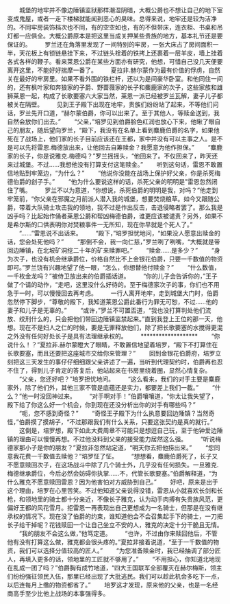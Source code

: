 　　城堡的地牢并不像边陲镇监狱那样潮湿阴暗，大概公爵也不想让自己的地下室变成鬼屋，或者一走下楼梯就能闻到恶心的臭味。总得来说，地牢还是较为洁净的。不同牢房装饰档次也不同，有的空空如也，有的不但带床，连衣柜、书桌和吊灯都一应俱全。大概公爵原本是把这里当成关押某些贵族的地方，基本礼节还是要保证的。
　　罗兰还在角落里发现了一间特别的牢房，一张大床占了房间面积一半，天花板上有锁链悬挂下来，不过链头栓着的铁拷上还裹着一层羊皮，墙上挂着各式各样的鞭子。看来莱恩公爵在某些方面亦有研究，他想，可惜自己没几天便要离开这里，不能好好揣摩一番了。
　　夏拉非.赫尔蒙作为最有价值的俘虏，自然关在最好的牢房里。如果不看外围的铁栏杆，还以为是间豪华卧室。和他同住一间的，还有枫叶家和奔狼家的子爵、野蔷薇家的长子和麋鹿家的次子，这些家族和雄狮莱恩一起，构成了长歌要塞六大家当然，莱恩一派已经被罗兰瓦解，妻子儿子都被关在隔壁。
　　见到王子殿下出现在地牢，贵族们纷纷站了起来，不等他们问话，罗兰先开口道，“赫尔蒙伯爵，你可以出来了。至于其他人，等赎金送到，我自然会放你们出去。”
　　“父亲，”培罗见到伯爵脸色红润也放心下来，他瞅了眼自己的朋友，随后望向罗兰，“殿下，我没有在名单上看到麋鹿伯爵的名字，如果他死在了战场上，他们家的长子目前应该还在王都，家中并没有可以主事之人。是不是可以先将雷恩.梅德放出来，让他回去自筹赎金？我愿意为他作担保。”
　　“麋鹿家的长子，你是说雅克.梅德吗？”罗兰摇摇头，“他回来了。不仅回来了，昨天还来过城堡。不过……我想他没有打算支付这笔赎金。”
　　听到这句话，雷恩不敢置信地贴到牢笼边，“为什么？”
　　“他说你没能在战场上保护好父亲，你是杀死梅德伯爵的刽子手。”
　　“他为什么要说这样的话，杀死父亲的明明是”雷恩忽然闭住了嘴。
　　罗兰不以为意道，“你想说，杀死伯爵的明明是我，对吗？”他走到牢笼前，“你父亲在邪魔之月前派人潜入我的城堡，想要焚烧粮草。如今又跟随公爵，带着大队骑士攻击我的领地，我不过是作出反击，击退侵略者罢了。那么我是凶手吗？比起始作俑者莱恩公爵和帮凶梅德伯爵，谁更应该被谴责？另外，如果不是希尔斯的口供表明你对焚粮事件一无所知，现在你早就是个死人了。”
　　“……”雷恩说不出话来。
　　“殿下，”培罗担忧地问，“如果没人愿意出赎金的话，您会处死他吗？”
　　“那倒不会，我一向仁慈，”罗兰咧了咧嘴，“大概就是带回边陲镇，在北坡矿洞挖二十年的矿来赎罪吧。”
　　“赎金……是多少？”
　　“身为次子，也没有机会继承爵位，价格自然比不上金银花伯爵，只要一千数值的物资即可。”罗兰饶有兴趣地望了他一眼，“怎么，你想替他付赎金？”
　　“什么数值，一千枚金龙吗？”被侍卫放出来的伯爵插话道。
　　“你的儿子会告诉你的，”王子做了个请的动作，“走吧，这里没什么好待的。至于梅德家次子的事，你们也不用急于一时，可以慢慢回去再考虑。
　　一行人离开地牢，走到城堡大门时，伯爵忽然停下脚步，“尊敬的殿下，我知道莱恩公爵此番行为罪无可恕，不过……他的妻子和儿子是无辜的。”
　　“或许，”罗兰不可置否道，“我也没打算判处他们流放、绞刑什么的，只会把他们带回边陲镇监禁起来。”直到我登上王位的那一天，他想。现在不是妇人之仁的时候，要是无罪释放他们，除了把长歌要塞的水搅得更混之外没有任何好处长子是具有法理继承权的。
　　*******************
　　“你说什么！？”夏拉非.赫尔蒙瞪大了眼睛，不敢置信地望着培罗，“殿下不打算住在长歌要塞，而且还要把这座城市交给你来管理？”
　　回到金银花伯爵府，培罗立刻把这三天发生的事仔仔细细跟父亲讲述了一遍，当听到代理契约时，伯爵再也忍不住了，得到儿子肯定的答复后，他站起来在书房里绕着圈，显然心情复杂。
　　“父亲，您还好吧？”培罗担忧地问。
　　“这么看来，我们的对手主要是麋鹿家外，除了他们外，其他三家不管是底蕴还是实力，都要差上我们一截。”
　　“什么？”他一时没回神过来。
　　“对手啊对手！”伯爵嚷嚷道，“你太让我失望了，殿下给了你这么好一个机会，你到现在还没分析出你的对手有哪些吗？”
　　“呃，您不感到奇怪？”
　　“奇怪王子殿下为什么执意要回边陲镇？当然奇怪，”伯爵摸了摸胡子，“不过那跟我们有什么关系，只要这张契约是真的就行。”
　　这倒是，培罗想，殿下如此大费周章不可能只是想逗自己玩，至于他钟爱边陲镇的理由可以慢慢再想。不过他没料到父亲的接受能力居然这么强。
　　“听说梅德家那小子是你的朋友？”夏拉非忽然站定道，“明天你去把他捞出来。”
　　“您同意我花费一千数值去赎他？”培罗怔了怔。
　　“想想看，麋鹿伯爵死了，长子又不愿意赎回次子，在这场战斗中除了几个骑士外，几乎没有任何损失。一旦雅克.梅德继承爵位，今后必然会妨碍你执掌……不，代管长歌要塞。”伯爵解释道，“为什么雅克不愿意赎回雷恩？因为他害怕对方威胁到自己。”
　　好吧，原来是出于这个理由，培罗在心里苦笑。不过他知道父亲说得没错，雷恩从小就喜欢长剑和长枪，和领地里的骑士都十分亲近，不像长子雅克，认为动手肉搏有失贵族风范，更偏好王都的风花雪月。拒雷恩一再表现出自己更想成为一名骑士，但那是在没有继承权的情况下。现在没了伯爵的约束，谁知道他会不会召集起手下的骑士，一刀把长子给干掉呢？花钱赎回一个让自己坐立不安的人，雅克的决定十分干脆且无情。
　　“我的朋友不会这么做，”他笃定道。
　　“也许，不过由你来赎回他后，不管他有没有打算这么做，雅克都会很头疼的。”夏拉非接着说道，“至于一千数值的物资，我们可以选择分值较高的匠人。”
　　“为您准备赎金时，我已经抽调了部分匠人，再填入更多的话，领地里的工匠就不够用了。”
　　“不用担心，你知道北地现在乱成一团了吗？”伯爵胸有成竹地道，“四大王国联军全部覆灭在赫尔梅斯，领主们纷纷强征领民入伍，那里已经出现了大批逃民。我们可以趁此机会多吃下一点，以后连每月上缴的物资都省了。”
　　培罗这才发现，原来他的父亲，也是一名经商高手至少比他上战场的本事强得多。